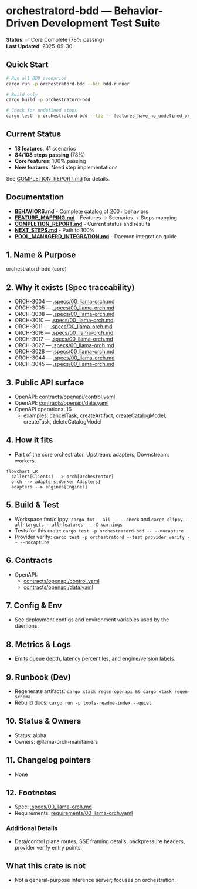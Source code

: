 # orchestratord-bdd — Behavior-Driven Development Test Suite

**Status**: ✅ Core Complete (78% passing)  
**Last Updated**: 2025-09-30

## Quick Start

```bash
# Run all BDD scenarios
cargo run -p orchestratord-bdd --bin bdd-runner

# Build only
cargo build -p orchestratord-bdd

# Check for undefined steps
cargo test -p orchestratord-bdd --lib -- features_have_no_undefined_or_ambiguous_steps
```

## Current Status

- **18 features**, 41 scenarios
- **84/108 steps passing** (78%)
- **Core features**: 100% passing
- **New features**: Need step implementations

See [COMPLETION_REPORT.md](./COMPLETION_REPORT.md) for details.

## Documentation

- **[BEHAVIORS.md](./BEHAVIORS.md)** - Complete catalog of 200+ behaviors
- **[FEATURE_MAPPING.md](./FEATURE_MAPPING.md)** - Features → Scenarios → Steps mapping
- **[COMPLETION_REPORT.md](./COMPLETION_REPORT.md)** - Current status and results
- **[NEXT_STEPS.md](./NEXT_STEPS.md)** - Path to 100%
- **[POOL_MANAGERD_INTEGRATION.md](../POOL_MANAGERD_INTEGRATION.md)** - Daemon integration guide

## 1. Name & Purpose

orchestratord-bdd (core)

## 2. Why it exists (Spec traceability)

- ORCH-3004 — [.specs/00_llama-orch.md](../../../.specs/00_llama-orch.md#orch-3004)
- ORCH-3005 — [.specs/00_llama-orch.md](../../../.specs/00_llama-orch.md#orch-3005)
- ORCH-3008 — [.specs/00_llama-orch.md](../../../.specs/00_llama-orch.md#orch-3008)
- ORCH-3010 — [.specs/00_llama-orch.md](../../../.specs/00_llama-orch.md#orch-3010)
- ORCH-3011 — [.specs/00_llama-orch.md](../../../.specs/00_llama-orch.md#orch-3011)
- ORCH-3016 — [.specs/00_llama-orch.md](../../../.specs/00_llama-orch.md#orch-3016)
- ORCH-3017 — [.specs/00_llama-orch.md](../../../.specs/00_llama-orch.md#orch-3017)
- ORCH-3027 — [.specs/00_llama-orch.md](../../../.specs/00_llama-orch.md#orch-3027)
- ORCH-3028 — [.specs/00_llama-orch.md](../../../.specs/00_llama-orch.md#orch-3028)
- ORCH-3044 — [.specs/00_llama-orch.md](../../../.specs/00_llama-orch.md#orch-3044)
- ORCH-3045 — [.specs/00_llama-orch.md](../../../.specs/00_llama-orch.md#orch-3045)


## 3. Public API surface

- OpenAPI: [contracts/openapi/control.yaml](../../../contracts/openapi/control.yaml)
- OpenAPI: [contracts/openapi/data.yaml](../../../contracts/openapi/data.yaml)
- OpenAPI operations: 16
  - examples: cancelTask, createArtifact, createCatalogModel, createTask, deleteCatalogModel


## 4. How it fits

- Part of the core orchestrator. Upstream: adapters, Downstream: workers.

```mermaid
flowchart LR
  callers[Clients] --> orch[Orchestrator]
  orch --> adapters[Worker Adapters]
  adapters --> engines[Engines]
```

## 5. Build & Test

- Workspace fmt/clippy: `cargo fmt --all -- --check` and `cargo clippy --all-targets --all-features
-- -D warnings`
- Tests for this crate: `cargo test -p orchestratord-bdd -- --nocapture`
- Provider verify: `cargo test -p orchestratord --test provider_verify -- --nocapture`


## 6. Contracts

- OpenAPI:
  - [contracts/openapi/control.yaml](../../../contracts/openapi/control.yaml)
  - [contracts/openapi/data.yaml](../../../contracts/openapi/data.yaml)


## 7. Config & Env

- See deployment configs and environment variables used by the daemons.

## 8. Metrics & Logs

- Emits queue depth, latency percentiles, and engine/version labels.

## 9. Runbook (Dev)

- Regenerate artifacts: `cargo xtask regen-openapi && cargo xtask regen-schema`
- Rebuild docs: `cargo run -p tools-readme-index --quiet`


## 10. Status & Owners

- Status: alpha
- Owners: @llama-orch-maintainers

## 11. Changelog pointers

- None

## 12. Footnotes

- Spec: [.specs/00_llama-orch.md](../../../.specs/00_llama-orch.md)
- Requirements: [requirements/00_llama-orch.yaml](../../../requirements/00_llama-orch.yaml)

### Additional Details
- Data/control plane routes, SSE framing details, backpressure headers, provider verify entry
points.


## What this crate is not

- Not a general-purpose inference server; focuses on orchestration.
